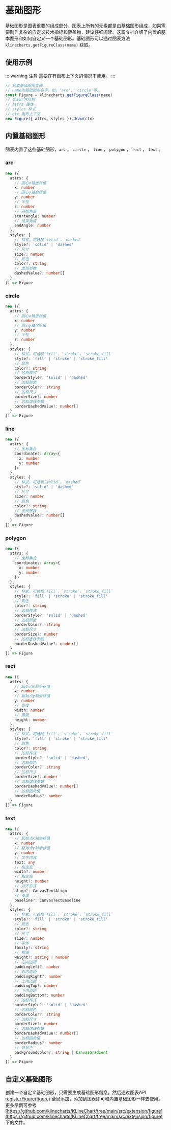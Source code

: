 # 基础图形
基础图形是图表重要的组成部分，图表上所有的元素都是由基础图形组成，如果需要制作复杂的自定义技术指标和覆盖物，建议仔细阅读。这篇文档介绍了内置的基本图形和如何自定义一个基础图形。基础图形可以通过图表方法    `klinecharts.getFigureClass(name)` 获取。

## 使用示例
::: warning 注意
需要在有画布上下文的情况下使用。
:::

```javascript
// 获取基础图形实例
// name为基础图形名字，如，'arc', 'circle'等。
const Figure = klinecharts.getFigureClass(name)
// 实例化并绘制
// attrs 属性
// styles 样式
// ctx 画布上下文
new Figure({ attrs, styles }).draw(ctx)
```

## 内置基础图形
图表内置了这些基础图形，`arc` ， `circle` ， `line` ， `polygon` ， `rect` ， `text` 。
### arc
```typescript
new ({
  attrs: {
    // 圆心x轴坐标值
    x: number
    // 圆心y轴坐标值
    y: number
    // 半径
    r: number
    // 开始角度
    startAngle: number
    // 结束角度
    endAngle: number
  },
  styles: {
    // 样式，可选项`solid`，`dashed`
    style?: 'solid' | 'dashed'
    // 尺寸
    size?: number
    // 颜色
    color?: string
    // 虚线参数
    dashedValue?: number[]
  }
}) => Figure
```

### circle
```typescript
new ({
  attrs: {
    // 圆心x轴坐标值
    x: number
    // 圆心y轴坐标值
    y: number
    // 半径
    r: number
  },
  styles: {
    // 样式，可选项`fill`，`stroke`，`stroke_fill`
    style?: 'fill' | 'stroke' | 'stroke_fill'
    // 颜色
    color?: string
    // 边框样式
    borderStyle?: 'solid' | 'dashed'
    // 边框颜色
    borderColor?: string
    // 边框尺寸
    borderSize?: number
    // 边框虚线参数
    borderDashedValue?: number[]
  }
}) => Figure
```

### line
```typescript
new ({
  attrs: {
    // 坐标集合
    coordinates: Array<{
      x: number
      y: number
    }>
  },
  styles: {
    // 样式，可选项`solid`，`dashed`
    style?: 'solid' | 'dashed'
    // 尺寸
    size?: number
    // 颜色
    color?: string
    // 虚线参数
    dashedValue?: number[]
  }
}) => Figure
```

### polygon
```typescript
new ({
  attrs: {
    // 坐标集合
    coordinates: Array<{
      x: number
      y: number
    }>
  },
  styles: {
    // 样式，可选项`fill`，`stroke`，`stroke_fill`
    style?: 'fill' | 'stroke' | 'stroke_fill'
    // 颜色
    color?: string
    // 边框样式
    borderStyle?: 'solid' | 'dashed'
    // 边框颜色
    borderColor?: string
    // 边框尺寸
    borderSize?: number
    // 边框虚线参数
    borderDashedValue?: number[]
  }
}) => Figure
```

### rect
```typescript
new ({
  attrs: {
    // 起始点x轴坐标值
    x: number
    // 起始点y轴坐标值
    y: number
    // 宽度
    width: number
    // 高度
    height: number
  },
  styles: {
    // 样式，可选项`fill`，`stroke`，`stroke_fill`
    style?: 'fill' | 'stroke' | 'stroke_fill'
    // 颜色
    color?: string
    // 边框样式
    borderStyle?: 'solid' | 'dashed',
    // 边框颜色
    borderColor?: string
    // 边框尺寸
    borderSize?: number
    // 边框虚线参数
    borderDashedValue?: number[]
    // 边框圆角值
    borderRadius?: number
  }
}) => Figure
```

### text
```typescript
new ({
  attrs: {
    // 起始点x轴坐标值
    x: number
    // 起始点y轴坐标值
    y: number
    // 文字内容
    text: any
    // 指定宽
    width?: number
    // 指定高
    height?: number
    // 对齐方式
    align?: CanvasTextAlign
    // 基准
    baseline?: CanvasTextBaseline
  },
  styles: {
    // 样式，可选项`fill`，`stroke`，`stroke_fill`
    style?: 'fill' | 'stroke' | 'stroke_fill'
    // 颜色
    color?: string
    // 尺寸
    size?: number
    // 字体
    family?: string
    // 粗细
    weight?: string | number
    // 左内边距
    paddingLeft?: number
    // 右内边距
    paddingRight?: number
    // 上内边距
    paddingTop?: number
    // 下内边距
    paddingBottom?: number
    // 边框样式
    borderStyle?: 'solid' | 'dashed'
    // 边框颜色
    borderColor?: string
    // 边框尺寸
    borderSize?: number
    // 边框虚线参数
    borderDashedValue?: number[]
    // 边框圆角值
    borderRadius?: number
    // 背景色
    backgroundColor?: string | CanvasGradient
  }
}) => Figure
```

## 自定义基础图形
创建一个自定义基础图形，只需要生成基础图形信息，然后通过图表API [registerFigure(figure)](/api/chart/registerFigure) 全局添加，添加到图表即可和内置基础图形一样去使用。更多示例可参考 [https://github.com/klinecharts/KLineChart/tree/main/src/extension/figure](https://github.com/klinecharts/KLineChart/tree/main/src/extension/figure) 下的文件。

